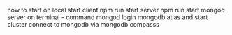 how to start on local 
start client npm run 
start server npm run 
start mongod server on terminal - command mongod
login mongodb atlas and start cluster 
connect to mongodb via mongodb compasss 

